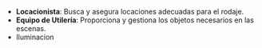 - **Locacionista**: Busca y asegura locaciones adecuadas para el rodaje.
- **Equipo de Utilería**: Proporciona y gestiona los objetos necesarios en las escenas.
- Iluminacion